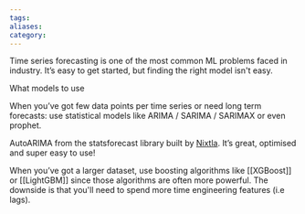 ```yaml
---
tags: 
aliases: 
category:
---
```

Time series forecasting is one of the most common ML problems faced in industry. It’s easy to get started, but finding the right model isn't easy.  
  
What models to use
  
When you’ve got few data points per time series or need long term forecasts: use statistical models like ARIMA / SARIMA / SARIMAX or even prophet. 

AutoARIMA from the statsforecast library built by [Nixtla](https://www.linkedin.com/company/nixtlainc/). It’s great, optimised and super easy to use!  
  
When you’ve got a larger dataset, use boosting algorithms like [[XGBoost]] or [[LightGBM]] since those algorithms are often more powerful. The downside is that you'll need to spend more time engineering features (i.e lags).


